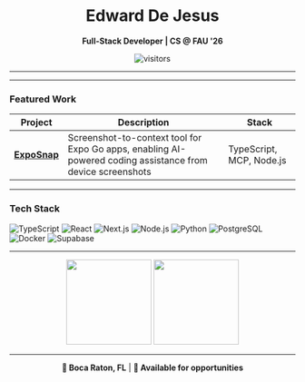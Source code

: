 <!-- prettier-ignore-start -->
<div align="center">

# Edward De Jesus
**Full-Stack Developer | CS @ FAU '26**

<img src="https://visitor-badge.laobi.icu/badge?page_id=edwarddjss.profile" alt="visitors"/>

</div>

---



---

### Featured Work
| Project | Description | Stack |
|---------|-------------|-------|
 **[ExpoSnap](https://github.com/edwarddjss/exposnap)** | Screenshot-to-context tool for Expo Go apps, enabling AI-powered coding assistance from device screenshots | TypeScript, MCP, Node.js |


---

### Tech Stack
![TypeScript](https://img.shields.io/badge/TypeScript-3178C6?style=flat-square&logo=typescript&logoColor=white)
![React](https://img.shields.io/badge/React-61DAFB?style=flat-square&logo=react&logoColor=black)
![Next.js](https://img.shields.io/badge/Next.js-000000?style=flat-square&logo=nextdotjs&logoColor=white)
![Node.js](https://img.shields.io/badge/Node.js-339933?style=flat-square&logo=nodedotjs&logoColor=white)
![Python](https://img.shields.io/badge/Python-3776AB?style=flat-square&logo=python&logoColor=white)
![PostgreSQL](https://img.shields.io/badge/PostgreSQL-336791?style=flat-square&logo=postgresql&logoColor=white)
![Docker](https://img.shields.io/badge/Docker-2496ED?style=flat-square&logo=docker&logoColor=white)
![Supabase](https://img.shields.io/badge/Supabase-3ECF8E?style=flat-square&logo=supabase&logoColor=white)

---

<div align="center">

<img src="https://github-readme-streak-stats.herokuapp.com?user=edwarddjss&theme=transparent&hide_border=true&date_format=M%20j%5B%2C%20Y%5D" height="150"/>

<img src="https://github-readme-stats.vercel.app/api/top-langs/?username=edwarddjss&layout=compact&theme=transparent&hide_border=true&langs_count=6" height="150"/>

</div>

---

<div align="center">

**📍 Boca Raton, FL** | **💼 Available for opportunities**

</div>

<!-- prettier-ignore-end -->
